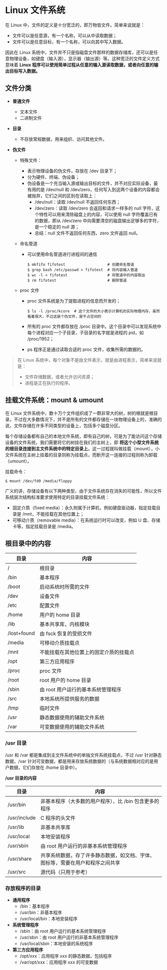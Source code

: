 # Linux 文件系统

在 Linux 中，文件的定义是十分宽泛的，即万物皆文件。简单来说就是：

- 文件可以是任意源，有一个名称，可以从中读取数据；
- 文件可以是任意目标，有一个名称，可以向其中写入数据。

因此在 Linux 系统中，文件并不只是指磁盘文件那样的数据存储库，还可以是任意物理设备，如键盘（输入源），显示器（输出源）等。这种宽泛的文件定义方式意味着 **Linux 程序可以使用简单过程从任意的输入源读取数据，或者向任意的输出目标写入数据。**



## 文件分类

- **普通文件**

	- 文本文件
	- 二进制文件

- **目录**

	- 不存放常规数据，用来组织、访问其他文件。

- **伪文件**

	- 特殊文件：

		- 表示物理设备的伪文件，存放在 /dev 目录下；
		- 分为硬件、终端、伪设备；
		- 伪设备是一个充当输入源或输出目标的文件，并不对应实际设备，最有用的是 /dev/null 和 /dev/zero，任何写入到这两个设备的内容都会被抛弃，它们之间的区别在读取上：
			- /dev/null：读取 /dev/null 不返回任何东西；
			- /dev/zero：读取 /dev/zero 会返回和请求一样多的 null 字符，这个特性可以用来清除磁盘上的内容，可以使用 null 字符覆盖已有的数据，即从 /dev/zero 中向需要清空的磁盘输出足够多的字符，是一个稳定的 null 源；
			- 总结：null 文件不返回任何东西，zero 文件返回 null。

	- 命名管道

		- 可以使用命名管道进行进程间的通信

			```shell
			$ mkfifo fifotest                   # 创建命名管道
			$ grep bash /etc/passwd > fifotest  # 将内容输入管道
			$ wc -l < fifotest                  # 将管道中的内容取出
			$ rm fifotest                       # 删除管道
			```

	- proc 文件

		- proc 文件系统是为了提取进程的信息而开发的；

			```shell
			$ ls -l /proc/kcore  # 这个文件的大小表示计算机的实际物理内存，虽然看着很大，不过这是个伪文件，是不占空间的
			```

		- 所有的 proc 文件都存放在 /proc 目录中。这个目录中可以发现系统中每个进程对应一个子目录，子目录的名字就是进程的 pid，如 /proc/1952；

		- ps 程序正是通过读取合适的 proc 文件，收集所需的数据的。

> 在 Linux 系统中，每个对象不是由文件表示，就是由进程表示，简单来说就是：
>
> - 文件存储数据，或者允许访问资源；
> - 进程是正在执行的程序。



## 挂载文件系统：mount & umount

在 Linux 文件系统中，数十万个文件组织成了一颗非常大的树，树的根就是根目录。不过在大多数情况下，并不是所有的文件都存储在一块物理设备上的，准确的说，文件存储在许多不同类型的设备上，包括多个磁盘分区。

每个存储设备都有自己的本地文件系统，即有自己的树，可是为了能访问这个存储设备的文件系统，我们需要将它的树挂在我们的主树上，即 **将这个小型文件系统的根目录连接到主文件系统中的特定目录上**。这一过程就叫做挂载（mount），小文件系统在主树上挂着的目录则称为挂载点，而断开这一连接的过程则称为卸载（umount）。

挂载命令：

```shell
$ mount /dev/fd0 /media/floppy
```

广义的讲，存储设备有以下两种类型，由于文件系统存在消失的可能性，所以文件系统层次结构标准要求使用特定的目录挂载文件系统：

- 固定介质（fixed media）：永久附属于计算机，例如硬盘驱动器，指定挂载目录是 /mnt，不能挂载在其他位置上；
- 可移动介质（removable media）：在系统运行时可以改变，例如 U 盘、存储卡等，指定挂载目录是 /media。



## 根目录中的内容

| 目录        | 内容                                   |
| ----------- | -------------------------------------- |
| /           | 根目录                                 |
| /bin        | 基本程序                               |
| /boot       | 启动系统时所需的文件                   |
| /dev        | 设备文件                               |
| /etc        | 配置文件                               |
| /home       | 用户的 home 目录                       |
| /lib        | 基本共享库，内核模块                   |
| /lost+found | 由 fsck 恢复的受损文件                 |
| /media      | 可移动介质挂载点                       |
| /mnt        | 不能挂载在其他位置上的固定介质的挂载点 |
| /opt        | 第三方应用程序                         |
| /proc       | proc 文件                              |
| /root       | root 用户的 home 目录                  |
| /sbin       | 由 root 用户运行的基本系统管理程序     |
| /src        | 本地系统所提供服务的数据               |
| /tmp        | 临时文件                               |
| /usr        | 静态数据使用的辅助文件系统             |
| /var        | 可变数据使用的辅助文件系统             |

### /usr 目录

/usr 和 /var 都是集成到主文件系统中的单独文件系统挂载点，不过 /usr 针对静态数据，/var 针对可变数据，都是用来存放系统数据的（与系统数据相对应的是用户数据，它们存放在 /home 目录中）。

**/usr 目录的内容**

| 目录         | 内容                                                         |
| ------------ | ------------------------------------------------------------ |
| /usr/bin     | 非基本程序（大多数的用户程序），比 /bin 包含更多的程序       |
| /usr/include | C 程序的头文件                                               |
| /usr/lib     | 非基本共享库                                                 |
| /usr/local   | 本地安装程序                                                 |
| /usr/sbin    | 由 root 用户运行的非基本系统管理程序                         |
| /usr/share   | 共享系统数据，存了许多静态数据，如文档、字体、图标等，需要在用户和程序之间共享 |
| /usr/src     | 源代码（只用于参考）                                         |

### 存放程序的目录

- **通用程序**
	- /bin：基本程序
	- /usr/bin：非基本程序
	- /usr/local/bin：本地安装程序
- **系统管理程序**
	- /sbin：由 root 用户运行的基本系统管理程序
	- /usr/sbin：由 root 用户运行的非基本系统管理程序
	- /usr/local/sbin：本地安装的系统程序
- **第三方应用程序**
	- /opt/xxx：应用程序 xxx 的静态数据，包括程序
	- /var/opt/xxx：应用程序 xxx 的可变数据